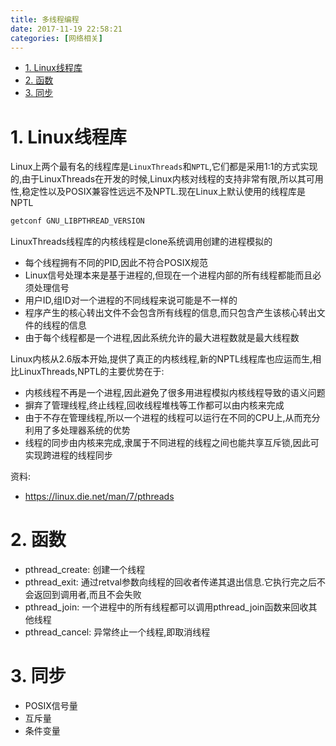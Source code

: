 ```yaml
---
title: 多线程编程
date: 2017-11-19 22:58:21
categories: [网络相关]
---
```


<!-- TOC -->

- [1. Linux线程库](#1-linux线程库)
- [2. 函数](#2-函数)
- [3. 同步](#3-同步)

<!-- /TOC -->


<a id="markdown-1-linux线程库" name="1-linux线程库"></a>
# 1. Linux线程库

Linux上两个最有名的线程库是`LinuxThreads`和`NPTL`,它们都是采用1:1的方式实现的,由于LinuxThreads在开发的时候,Linux内核对线程的支持非常有限,所以其可用性,稳定性以及POSIX兼容性远远不及NPTL.现在Linux上默认使用的线程库是NPTL
```bash
getconf GNU_LIBPTHREAD_VERSION
```

LinuxThreads线程库的内核线程是clone系统调用创建的进程模拟的
* 每个线程拥有不同的PID,因此不符合POSIX规范
* Linux信号处理本来是基于进程的,但现在一个进程内部的所有线程都能而且必须处理信号
* 用户ID,组ID对一个进程的不同线程来说可能是不一样的
* 程序产生的核心转出文件不会包含所有线程的信息,而只包含产生该核心转出文件的线程的信息
* 由于每个线程都是一个进程,因此系统允许的最大进程数就是最大线程数

Linux内核从2.6版本开始,提供了真正的内核线程,新的NPTL线程库也应运而生,相比LinuxThreads,NPTL的主要优势在于:
* 内核线程不再是一个进程,因此避免了很多用进程模拟内核线程导致的语义问题
* 摒弃了管理线程,终止线程,回收线程堆栈等工作都可以由内核来完成
* 由于不存在管理线程,所以一个进程的线程可以运行在不同的CPU上,从而充分利用了多处理器系统的优势
* 线程的同步由内核来完成,隶属于不同进程的线程之间也能共享互斥锁,因此可实现跨进程的线程同步

资料:
* https://linux.die.net/man/7/pthreads

<a id="markdown-2-函数" name="2-函数"></a>
# 2. 函数

* pthread_create: 创建一个线程
* pthread_exit: 通过retval参数向线程的回收者传递其退出信息.它执行完之后不会返回到调用者,而且不会失败
* pthread_join: 一个进程中的所有线程都可以调用pthread_join函数来回收其他线程
* pthread_cancel: 异常终止一个线程,即取消线程

<a id="markdown-3-同步" name="3-同步"></a>
# 3. 同步

* POSIX信号量
* 互斥量
* 条件变量
